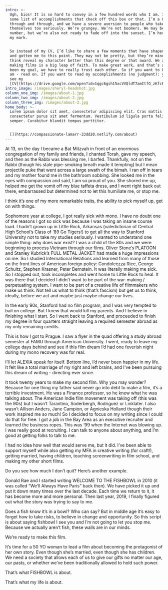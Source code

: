 ```yaml
---
intro: >-
  Ugh, bios! It is so hard to convey in a few hundred words who I am. I’m not
  some list of accomplishments that check off this box or that. I’m a Gen X’er
  through and through, and we have a severe aversion to people who take
  themselves too seriously. We’re grungey. We’re not boomers. We may be small in
  number, but we’re also not ready to fade off into the sunset. I’m here to make
  my mark.


  So instead of my CV, I’d like to share a few moments that have shaped my life
  and gotten me to this point. They may not be pretty, but they’re mine, and I
  think reveal my character better than this degree or that award. We all know
  making films is a big leap of faith. To make great work, and that’s always
  been my goal, we have to really trust each other. So if you want to know who I
  am - read on. If you want to read my accomplishments (no judgment): you can
  see my
  [CV](https://drive.google.com/open?id=1qgc6gsh15xcVVQldT7amItfO_zKfcPHZV7NJVRM5Bto).
intro_image: /images/sheryl-headshot.jpg
column_one_img: /images/about-1.jpg
column_two_img: /images/about-2.jpg
column_three_img: /images/about-3.jpg
home_body: >-
  Lorem ipsum dolor sit amet, consectetur adipiscing elit. Cras mattis
  consectetur purus sit amet fermentum. Vestibulum id ligula porta felis euismod
  semper. Curabitur blandit tempus porttitor.


  [](https://compassionate-lamarr-33dd20.netlify.com/about)
---
```

At 13, on the day I became a Bat Mitzvah in front of an enormous congregation of my family and friends, I chanted Torah, gave my speech, and then as the Rabbi was blessing me, I barfed. Thankfully, not on the Rabbi (though his stale pipe-smoking breath made it tempting) but I mean projectile puke that went across a large swath of the bimah. I ran off in tears and my mother found me in the bathroom sobbing. She looked me in the eyes with compassion and said, I am so proud of you. She shored me up, helped me get the vomit off my blue taffeta dress, and I went right back out there, embarrassed but determined not to let this humiliate me, or stop me.

I think it’s one of my more remarkable traits, the ability to pick myself up, get on with things.

Sophomore year at college, I got really sick with mono. I have no doubt one of the reasons I got so sick was because I was taking an insane course load. I hadn’t grown up in Little Rock, Arkansas (valedictorian of Central High School’s Class of ‘89 Go Tigers!) to get all the way to Stanford University not to take my studies seriously. I wanted to understand one simple thing: why does war exist? I was a child of the 80s and we were beginning to process Vietnam through our films. Oliver Stone’s PLATOON and Stanley Kubrick’s FULL METAL JACKET had made a huge impressions on me. So I studied International Relations and learned from many of those on the front lines of American foreign policy: Condoleezza Rice, George Schultz, Stephen Krasner, Peter Bernstein. It was literally making me sick. So I stopped out, took incompletes and went home to Little Rock to heal. It was there that I decided I didn’t want to be part of the war-making / perpetuating system. I want to be part of a creative life of filmmakers who make us think. Not tell us what to think (that’s fascism) but get us to think, ideally, before we act and maybe just maybe change our lives.

In the early 90s, Stanford had no film program, and I was very tempted to bail on college. But I knew that would kill my parents. And I believe in finishing what I start. So I went back to Stanford, and proceeded to finish my degree in four quarters straight leaving a required semester abroad as my only remaining credits.

This is how I got to Prague. I saw a flyer in the quad offering a study abroad semester at FAMU through American University. I went, ready to leave my college days behind and see if this film dream I’d had one feverish night during my mono recovery was for real.

I’ll let ALEXIA speak for itself. Bottom line, I’d never been happier in my life. It felt like a total marriage of my right and left brains, and I’ve been pursuing this dream of writing - directing ever since.

It took twenty years to make my second film. Why you may wonder? Because for one thing my father said never go into debt to make a film, it’s a terrible investment. He was a Finance professor, so he knew what he was talking about. The American Indie film movement was taking off (this was the 90s) but I wasn’t Tarantino, Soderbergh, Rodriguez or Linklater. I also wasn’t Allison Anders, Jane Campion, or Agnieska Holland though their work inspired me so much! So I decided to focus on my writing since I could do that for free. I got a job in the Bay Area as an executive recruiter and learned the business ropes. This was ‘99 when the Internet was blowing up. I was really good at recruiting. I can talk to anyone about anything, and I’m good at getting folks to talk to me.

I had no idea how well that would serve me, but it did. I’ve been able to support myself while also getting my MFA in creative writing (for craft!), getting married, having children, teaching screenwriting in film school, and making my other short films.

Do you see how much I don’t quit? Here’s another example.

Donald Rae and I started writing WELCOME TO THE FISHBOWL in 2010 (it was called “We’ll Always Have Paris” back then). We have picked it up and put it down many times over the last decade. Each time we return to it, it has become more and more personal. Then last year, 2019, I finally figured out what the story was trying to say to me.

Does a fish know it’s in a bowl? Who can say? But in middle age it’s easy to forget how to take risks, to believe in change and opportunity. So this script is about saying fishbowl I see you and I’m not going to let you stop me. Because we actually aren’t fish, these walls are in our minds.

We’re ready to make this film.

It’s time for a 50 YO woman to lead a film about becoming the protagonist of her own story. Even though she’s married, even though she has children. We need a society that allows each of us to give our gifts no matter our age, our pasts, or whether we’ve been traditionally allowed to hold such power.

That’s what FISHBOWL is about.

That’s what my life is about.